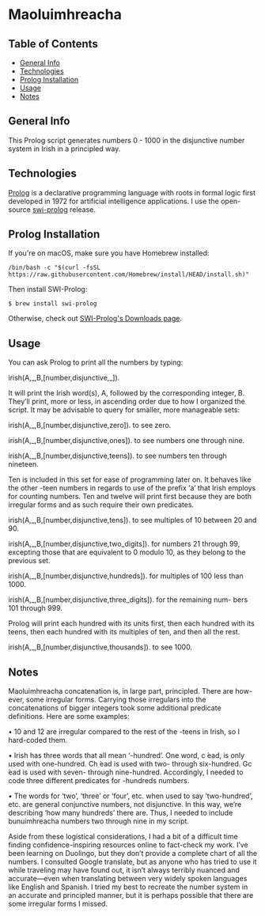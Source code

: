 # Maoluimhreacha
## Table of Contents
* [General Info](#general-info)
* [Technologies](#technologies)
* [Prolog Installation](#prolog-installation)
* [Usage](#usage)
* [Notes](#notes)

## General Info
This Prolog script generates numbers 0 - 1000 in the disjunctive number system in Irish in a principled way. 

## Technologies
[Prolog](https://en.wikipedia.org/wiki/Prolog) is a declarative programming language with roots in formal logic first developed in 1972 for artificial intelligence applications. I use the open-source [swi-prolog](https://www.swi-prolog.org/) release.

## Prolog Installation
If you're on macOS, make sure you have Homebrew installed:
```
/bin/bash -c "$(curl -fsSL https://raw.githubusercontent.com/Homebrew/install/HEAD/install.sh)"
```

Then install SWI-Prolog:
```
$ brew install swi-prolog
```
Otherwise, check out [SWI-Prolog's Downloads page](https://www.swi-prolog.org/Download.html).

## Usage
You can ask Prolog to print all the numbers by typing:

irish(A,\_,B,[number,disjunctive,_]).

It will print the Irish word(s), A, followed by the corresponding integer, B. They’ll print, more or less, in ascending order due to how I organized the script. It may be advisable to query for smaller, more manageable sets:

irish(A,\_,B,[number,disjunctive,zero]). to see zero.

irish(A,_,B,[number,disjunctive,ones]). to see numbers one through nine.

irish(A,_,B,[number,disjunctive,teens]). to see numbers ten through nineteen. 

Ten is included in this set for ease of programming later on. It behaves like the other -teen numbers in regards to use of the prefix ‘a’ that Irish employs for counting numbers. Ten and twelve will print first because they are both irregular forms and as such require their own predicates.

irish(A,_,B,[number,disjunctive,tens]). to see multiples of 10 between 20 and 90.

irish(A,_,B,[number,disjunctive,two_digits]). for numbers 21 through 99, excepting those that are equivalent to 0 modulo 10, as they belong to the previous set.

irish(A,_,B,[number,disjunctive,hundreds]). for multiples of 100 less than 1000.

irish(A,_,B,[number,disjunctive,three_digits]). for the remaining num- bers 101 through 999. 

Prolog will print each hundred with its units first, then each hundred with its teens, then each hundred with its multiples of ten, and then all the rest.

irish(A,_,B,[number,disjunctive,thousands]). to see 1000.

## Notes

Maoluimhreacha concatenation is, in large part, principled. There are how- ever, some irregular forms. Carrying those irregulars into the concatenations of bigger integers took some additional predicate definitions. Here are some examples:

• 10 and 12 are irregular compared to the rest of the -teens in Irish, so I hard-coded them.

• Irish has three words that all mean ‘-hundred’. One word, c ́ead, is only used with one-hundred. Ch ́ead is used with two- through six-hundred. Gc ́ead is used with seven- through nine-hundred. Accordingly, I needed to code three different predicates for -hundreds numbers.

• The words for ‘two’, ‘three’ or ‘four’, etc. when used to say ‘two-hundred’, etc. are general conjunctive numbers, not disjunctive. In this way, we’re describing ‘how many hundreds’ there are. Thus, I needed to include bunuimhreacha numbers two through nine in my script.

Aside from these logistical considerations, I had a bit of a difficult time finding confidence-inspiring resources online to fact-check my work. I’ve been learning on Duolingo, but they don’t provide a complete chart of all the numbers. I consulted Google translate, but as anyone who has tried to use it while traveling may have found out, it isn’t always terribly nuanced and accurate—even when translating between very widely spoken languages like English and Spanish. I tried my best to recreate the number system in an accurate and principled manner, but it is perhaps possible that there are some irregular forms I missed.
